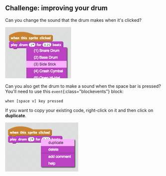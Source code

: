 ## Challenge: improving your drum

Can you change the sound that the drum makes when it's clicked?

![screenshot](images/band-drum-sound.png)

Can you also get the drum to make a sound when the space bar is pressed? You'll need to use this `event`{:class="blockevents"} block:

```blocks
when [space v] key pressed
```

If you want to copy your existing code, right-click on it and then click on **duplicate**.

![screenshot](images/band-duplicate-code.png)

